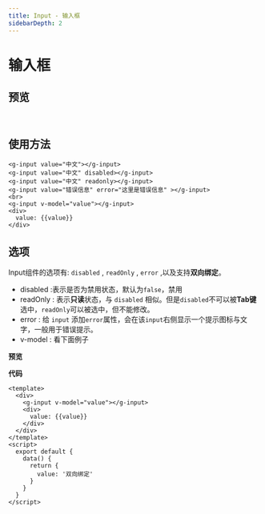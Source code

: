 ```yaml
---
title: Input - 输入框
sidebarDepth: 2
---
```


# 输入框

<h2>预览</h2>
<br>

<input-demos></input-demos>

<h2>使用方法</h2>

```vue
<g-input value="中文"></g-input>
<g-input value="中文" disabled></g-input>
<g-input value="中文" readonly></g-input>
<g-input value="错误信息" error="这里是错误信息" ></g-input>
<br>
<g-input v-model="value"></g-input>
<div>
  value: {{value}}
</div>
```

<h2>选项</h2>

Input组件的选项有: `disabled` , `readOnly` , `error` ,以及支持**双向绑定**。

- disabled :表示是否为禁用状态，默认为`false`，禁用
- readOnly : 表示**只读**状态，与 `disabled` 相似。但是`disabled`不可以被**Tab键**选中，`readOnly`可以被选中，但不能修改。 
- error : 给 `input` 添加`error`属性，会在该`input`右侧显示一个提示图标与文字，一般用于错误提示。
- v-model : 看下面例子

**预览**

<input-demos2></input-demos2>

**代码**
```vue
<template>
  <div>
    <g-input v-model="value"></g-input>
    <div>
      value: {{value}}
    </div>
  </div>
</template>
<script>
  export default {
    data() {
      return {
        value: '双向绑定'
      }
    }
  }
</script>
```

